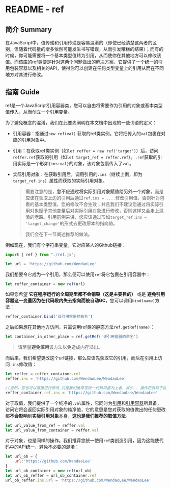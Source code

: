 # README - ref

## 简介 Summary

在JavaScript中，值传递和引用传递是容易混淆的（即使已经清楚这两者的区别，但随着代码量的增多依然可能发生书写错误，从而引发糟糕的结果）；而有的时候，你可能需要将一个基本类型值转为引用，从而使你在其他地方可以修改该值。而该库的ref类便是针对这两个问题做出的解决方案，它提供了一个统一的引用包装容器以及相关的API，使得你可以创建在任何类型变量上的引用从而在不同地方对其进行修改。

## 指南 Guide

ref是一个JavaScript引用容器类，您可以自由将需要作为引用的对象或基本类型值传入，从而创立一个引用变量。

为了避免概念的混淆，我们在此要先阐明在本文档中出现的一些词语的定义：

- 引用容器：指通过`new ref(val)` 获取的ref类实例。它将把传入的`val`包裹在对应的引用对象中。

- 引用：在获取ref类实例（如`let reffer = new ref('target')`）后，访问`reffer.ref`获取的引用（如`let target_ref = reffer.ref`）。`.ref`获取的引用实际是一个形如`{ins:val}`的对象，该对象包裹传入了`val`。 

- 实际引用对象：在获取引用后，调用引用的`.ins`（继续上例，即为`target_ref.ins`）属性而获取的实际引用对象。

  >  需要注意的是，**您不应通过将实际引用对象赋值给另外一个对象**，而是应该在获取上边的引用后通过`ref.ins = ....`修改引用值，否则针对包裹的基本类型值，您的修改不会生效；并且我们不建议您通过将实际引用对象赋予其他变量后对实际引用对象进行修改，否则这样又会走上混淆的老路。引用前例来讲，您应该通过形如`target_ref.ins = 'target_change'`的形式去更改原本的指向值。
  >
  > 我们会在下一节阐述推荐的做法。

例如现在，我们有个字符串变量，它对应某人的Github链接：

```javascript
import { ref } from "./ref.js";

let url = 'https://github.com/WendaoLee'
```

我们想要令它成为一个引用，那么便可以使用`ref`将它包裹在引用容器中：

```javascript
let reffer_container = new ref(url)
```

如果您希望 **它在程序运行的全周期里都不会销毁（这是主要目的）** 或是 **避免引用容器这一变量因为在代码段内失去指向而被自动GC**，您可以调用`bind(name)`方法：

```javascript
reffer_container.bind('该引用容器的命名')
```

之后如果想在其他地方访问，只需调用ref类的静态方法`ref.getRef(name)`：

```javascript
let container_in_other_place = ref.getRef('该引用容器的命名')
```

> 请尽量**避免滥用**该方法以免造成内存溢出。

而后来，我们希望更改这个url链接，那么应该先获取它的引用，而后在引用上访问`.ins`修改值：

```javascript
let reffer = reffer_container.ref
reffer.ins = 'https://github.com/WendaoLee/WendaoLee'

//当然，您也可以直接进行修改,只是我们推荐您统一代码风格为上者，减少 . 操作符有助于提升代码的可读性
reffer_container.ref.ins = 'https://github.com/WendaoLee/WendaoLee'
```

对于取值，我们提供了一个纯净的`.val`属性，它同时为<u>引用</u>和<u>引用容器</u>所具备，访问它将会返回实际引用对象的纯净值，它的意思是您对获取的值做出的任何更改都**不会影响**到**实际引用对象**本身，**这也是我们推荐的取值方法**。

```javascript
let url_value_from_ref = reffer.val
let url_value_from_container = reffer.val 
```

对于对象，也是同样的操作。我们推荐您统一使用`ref`类创造引用，因为这能使代码中的API统一，避免不必要的混淆：

```javascript
let url_ob = {
    url:'https://github.com/WendaoLee'
}
let url_ob_container = new ref(url_ob)
let url_ob_reffer = url_ob_container.ref
url_ob_reffer.ins.url = 'https://github.com/WendaoLee/WendaoLee'
```

